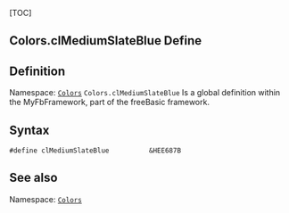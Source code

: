 [TOC]
## Colors.clMediumSlateBlue Define

## Definition
Namespace: [`Colors`](Colors.md)
`Colors.clMediumSlateBlue` Is a global definition within the MyFbFramework, part of the freeBasic framework.
## Syntax

```freeBasic
#define clMediumSlateBlue          &HEE687B
```

## See also
Namespace: [`Colors`](Colors.md)
